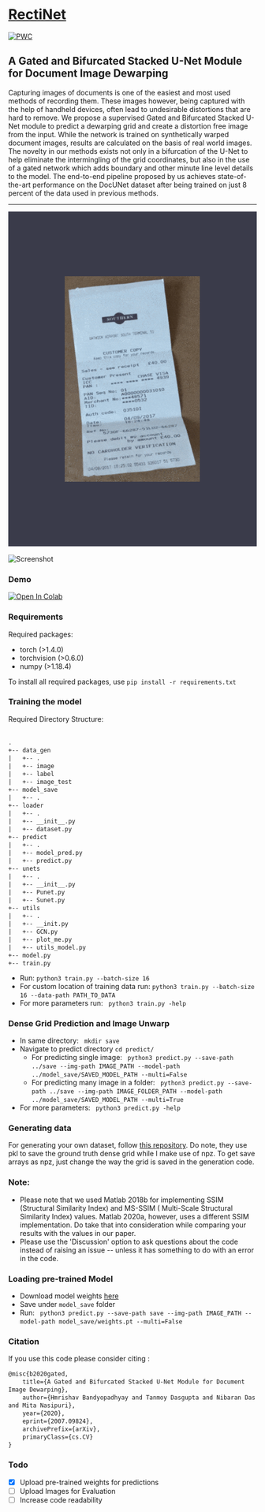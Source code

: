 # [RectiNet](https://arxiv.org/abs/2007.09824)
[![PWC](https://img.shields.io/endpoint.svg?url=https://paperswithcode.com/badge/a-gated-and-bifurcated-stacked-u-net-module/ssim-on-docunet)](https://paperswithcode.com/sota/ssim-on-docunet?p=a-gated-and-bifurcated-stacked-u-net-module)

## A Gated and Bifurcated Stacked U-Net Module for Document Image Dewarping

Capturing images of documents is one of the easiest
and most used methods of recording them. These images however,
being captured with the help of handheld devices, often lead to
undesirable distortions that are hard to remove. We propose
a supervised Gated and Bifurcated Stacked U-Net module to
predict a dewarping grid and create a distortion free image
from the input. While the network is trained on synthetically
warped document images, results are calculated on the basis of
real world images. The novelty in our methods exists not only in
a bifurcation of the U-Net to help eliminate the intermingling of
the grid coordinates, but also in the use of a gated network which
adds boundary and other minute line level details to the model.
The end-to-end pipeline proposed by us achieves state-of-the-art
performance on the DocUNet dataset after being trained on just
8 percent of the data used in previous methods.

---
<p align="center">
  <img src="RectiNet_res.gif" />
</p>

![Screenshot](images/readme.png?raw=true "RectiNet")

### Demo 
[![Open In Colab](https://colab.research.google.com/assets/colab-badge.svg)](https://colab.research.google.com/drive/1aBFOIAZ5JHaoQsw4ihC0usZP0ZI-jlLE?usp=sharing)
### Requirements

Required packages:
- torch (>1.4.0)
- torchvision (>0.6.0)
- numpy (>1.18.4)

To install all required packages, use 
`pip install -r requirements.txt`

### Training the model

Required Directory Structure:
```

.
+-- data_gen
|   +-- .
|   +-- image
|   +-- label
|   +-- image_test
+-- model_save
|   +-- .
+-- loader
|   +-- .
|   +-- __init__.py
|   +-- dataset.py
+-- predict
|   +-- .
|   +-- model_pred.py
|   +-- predict.py
+-- unets
|   +-- .
|   +-- __init__.py
|   +-- Punet.py
|   +-- Sunet.py
+-- utils
|   +-- .
|   +-- __init.py
|   +-- GCN.py
|   +-- plot_me.py
|   +-- utils_model.py
+-- model.py
+-- train.py

```
- Run:
`python3 train.py --batch-size 16`
- For custom location of training data run:
`python3 train.py --batch-size 16 --data-path PATH_TO_DATA`
- For more parameters run:
` python3 train.py -help`



### Dense Grid Prediction and Image Unwarp

- In same directory:
` mkdir save`
- Navigate to predict directory
` cd predict/ `
  - For predicting single image:
` python3 predict.py --save-path ../save --img-path IMAGE_PATH --model-path ../model_save/SAVED_MODEL_PATH --multi=False`
  - For predicting many image in a folder:
` python3 predict.py --save-path ../save --img-path IMAGE_FOLDER_PATH --model-path ../model_save/SAVED_MODEL_PATH --multi=True`
- For more parameters:
` python3 predict.py -help`


### Generating data

   For generating your own dataset, follow [this repository](https://github.com/XiyanLiu/AGUN). Do note, they use pkl to save the ground truth dense grid while I make use of npz. To get save arrays as npz, just change the way the grid is saved in the generation code.
   
### Note:
- Please note that we used Matlab 2018b for implementing SSIM (Structural Similarity Index) and MS-SSIM ( Multi-Scale Structural Similarity Index) values. Matlab 2020a, however, uses a different SSIM implementation. Do take that into consideration while comparing your results with the values in our paper. 
- Please use the 'Discussion' option to ask questions about the code instead of raising an issue -- unless it has something to do with an error in the code.


### Loading pre-trained Model

- Download model weights [here](https://drive.google.com/file/d/1Q_cWtIX-quCizX8huznfcIYJKxCOkTSZ/view?usp=sharing "RectiNet Weights")
- Save under `model_save` folder
- Run:
` python3 predict.py --save-path save --img-path IMAGE_PATH --model-path model_save/weights.pt --multi=False`

### Citation

If you use this code please consider citing :
```
@misc{b2020gated,
    title={A Gated and Bifurcated Stacked U-Net Module for Document Image Dewarping},
    author={Hmrishav Bandyopadhyay and Tanmoy Dasgupta and Nibaran Das and Mita Nasipuri},
    year={2020},
    eprint={2007.09824},
    archivePrefix={arXiv},
    primaryClass={cs.CV}
}
```

### Todo

- [X] Upload pre-trained weights for predictions
- [ ] Upload Images for Evaluation
- [ ] Increase code readability
